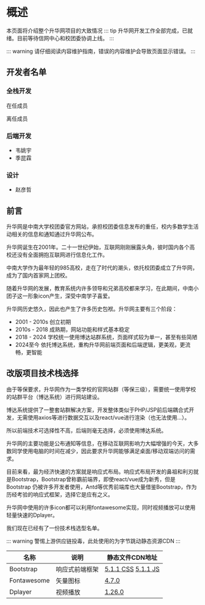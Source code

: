 # 概述
本页面将介绍整个升华网项目的大致情况
::: tip
升华网开发工作全部完成，已就绪。目前等待信网中心和校团委协调上线。
:::

::: warning
请仔细阅读内容维护指南，错误的内容维护会导致页面显示错误。
:::

## 开发者名单

<script setup>
import { VPTeamMembers } from 'vitepress/theme'

// 在任
const Members = [
  {
    avatar: 'https://www.github.com/grtsinry43.png',
    name: 'grtsinry43',
    title: 'Dev',
    org:'升华工作室',
    orgLink:'https://github.com/54shenghua',
    links: [
      { icon: 'github', link: 'https://github.com/grtsinry43' }
    ]
  },  
]

// 老东西
const OldMembers = [
  {
    avatar: 'https://www.github.com/steamfinder.png',
    name: 'SteamFinder',
    title: 'Dev',
    org:'升华工作室',
    orgLink:'https://github.com/54shenghua',
    links: [
      { icon: 'github', link: 'https://github.com/steamfinder' }
    ]
  },
  {
    avatar: 'https://www.github.com/thetheorange.png',
    name: 'thetheOrange',
    title: 'Dev',
    org:'升华工作室',
    orgLink:'https://github.com/54shenghua',
    links: [
      { icon: 'github', link: 'https://github.com/thetheorange' }
    ]
  },
]
</script>
### 全栈开发

在任成员
<VPTeamMembers size="small" :members="Members" />

离任成员
<VPTeamMembers size="small" :members="OldMembers" />

### 后端开发
- 韦姚宇
- 季昆霖

### 设计
- 赵彦哲

## 前言
升华网是中南大学校团委官方网站，承担校团委信息发布的重任，校内多数学生活动相关的信息和通知通过升华网公布。

升华网诞生在2001年。二十一世纪伊始，互联网刚刚展露头角，彼时国内各个高校还没有全面拥抱互联网进行信息化工作。

中南大学作为最年轻的985高校，走在了时代的潮头，依托校团委成立了升华网，成为了国内首家网上团校。

随着升华网的发展，教育系统内许多领导和兄弟高校都来学习，在此期间，中南小团子这一形象icon产生，深受中南学子喜爱。

升华网历史悠久，因此也产生了许多历史包袱。升华网主要有三个阶段：
- 2001 - 2010s 创立初期
- 2010s - 2018 成熟期，网站功能和样式基本稳定
- 2018 - 2024 学校统一使用博达站群系统，页面样式较为单一，甚至有些简陋
- 2024至今 依托博达系统，重构升华网前端页面和后端逻辑，更美观，更流畅，更智能

## 改版项目技术栈选择
由于等保要求，升华网作为一类学校的官网站群（等保三级），需要统一使用学校的站群平台（博达系统）进行网站建设。

博达系统提供了一整套站群解决方案，开发整体类似于PHP/JSP前后端耦合式开发，无需使用axios等进行数据交互以及react/vue进行渲染（也无法使用...）。

所以前端技术可选择性不高，后端则毫无选择，必须使用博达系统。

升华网的主要功能是公布通知等信息，在移动互联网影响力大幅增强的今天，大多数同学使用电脑的时间在减少，因此要求升华网能够满足桌面/移动双端访问的需求。

目前来看，最为经济快速的方案就是响应式布局。响应式布局开发的鼻祖和利刃就是Bootstrap，Bootstrap曾称霸前端界，即使react/vue成为新秀，但是Bootstrap
仍被许多开发者使用，Antd等优秀前端库也大量借鉴Bootstrap，作为历经考验的响应式框架，选择它是应有之义。

升华网中使用的许多icon都可以利用fontawesome实现，同时视频播放可以使用轻量快速的Dplayer。

我们现在已经有了一份技术栈选型名单。

::: warning
警惕上游供应链投毒，此处使用的为字节跳动静态资源CDN
:::

|名称|说明|静态文件CDN地址|
|----|----|----|
|Bootstrap|响应式前端框架|[5.1.1 CSS](https://lf6-cdn-tos.bytecdntp.com/cdn/expire-1-M/bootstrap/5.1.1/css/bootstrap.min.css) [5.1.1 JS](https://lf26-cdn-tos.bytecdntp.com/cdn/expire-1-M/bootstrap/5.1.1/js/bootstrap.bundle.min.js)|
|Fontawesome|矢量图标|[4.7.0](https://lf26-cdn-tos.bytecdntp.com/cdn/expire-1-M/font-awesome/4.7.0/css/font-awesome.min.css)|
|Dplayer|视频播放|[1.26.0](https://lf9-cdn-tos.bytecdntp.com/cdn/expire-1-M/dplayer/1.26.0/DPlayer.min.js)|

